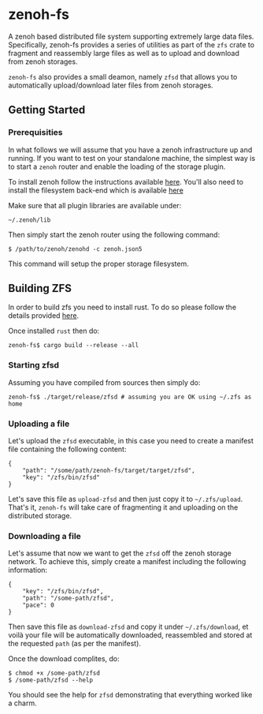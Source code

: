 # zenoh-fs
A zenoh based distributed file system supporting extremely large data files. 
Specifically, zenoh-fs provides a series of utilities as part of the ```zfs``` crate 
to fragment and reassembly large files as well as to upload and download from zenoh 
storages.

```zenoh-fs``` also provides a small deamon, namely ```zfsd``` that allows you to automatically
upload/download later files from zenoh storages.


## Getting Started
### Prerequisities
In what follows we will assume that you have a zenoh infrastructure up and running. 
If you want to test on your standalone machine, the simplest way is to start a 
```zenoh``` router and enable the loading of the storage plugin. 

To install zenoh follow the instructions available [here](https://github.com/eclipse-zenoh/zenoh).
You'll also need to install the filesystem back-end which is available [here](https://github.com/eclipse-zenoh/zenoh-backend-filesystem)

Make sure that all plugin libraries are available under:

    ~/.zenoh/lib

Then simply start the zenoh router using the following command:

    $ /path/to/zenoh/zenohd -c zenoh.json5

This command will setup the proper storage filesystem. 

## Building ZFS
In order to build zfs you need to install rust. To do so please follow the \
details provided [here](https://www.rust-lang.org/tools/install).

Once installed ```rust``` then do:

    zenoh-fs$ cargo build --release --all

### Starting zfsd
Assuming you have compiled from sources  then simply do:

    zenoh-fs$ ./target/release/zfsd # assuming you are OK using ~/.zfs as home 

### Uploading a file 
Let's upload the ```zfsd``` executable, in this case you need to create a 
manifest file containing the following content:

    { 
        "path": "/some/path/zenoh-fs/target/target/zfsd",
        "key": "/zfs/bin/zfsd"
    }

Let's save this file as ```upload-zfsd``` and then just copy it to ```~/.zfs/upload```.
That's it, ```zenoh-fs``` will take care of fragmenting it and uploading on the 
distributed storage.

### Downloading a file
Let's assume that now we want to get the ```zfsd``` off the zenoh storage network.
To achieve this, simply create a manifest including the following information:

    {
        "key": "/zfs/bin/zfsd",
        "path": "/some-path/zfsd",
        "pace": 0
    }

Then save this file as ```download-zfsd``` and copy it under ```~/.zfs/download```,
 et voilà your file will be automatically downloaded, reassembled and stored at the 
requested ```path``` (as per the manifest).

Once the download complites, do:

    $ chmod +x /some-path/zfsd
    $ /some-path/zfsd --help

You should see the help for ```zfsd``` demonstrating that everything worked like a charm.
    
